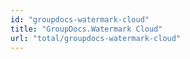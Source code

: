 ```yaml
---
id: "groupdocs-watermark-cloud"
title: "GroupDocs.Watermark Cloud"
url: "total/groupdocs-watermark-cloud"
---
```





 